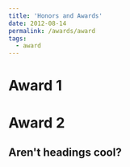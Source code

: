 ```yaml
---
title: 'Honors and Awards'
date: 2012-08-14
permalink: /awards/award
tags:
  - award
---
```



Award 1
======

Award 2
======

Aren't headings cool?
------